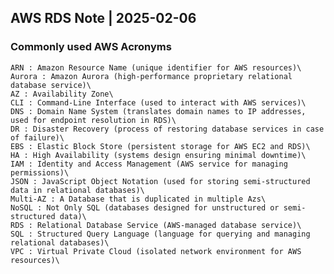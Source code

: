 ## AWS RDS Note | 2025-02-06

### Commonly used AWS Acronyms 

    ARN : Amazon Resource Name (unique identifier for AWS resources)\
    Aurora : Amazon Aurora (high-performance proprietary relational database service)\
    AZ : Availability Zone\
    CLI : Command-Line Interface (used to interact with AWS services)\
    DNS : Domain Name System (translates domain names to IP addresses, used for endpoint resolution in RDS)\
    DR : Disaster Recovery (process of restoring database services in case of failure)\
    EBS : Elastic Block Store (persistent storage for AWS EC2 and RDS)\
    HA : High Availability (systems design ensuring minimal downtime)\
    IAM : Identity and Access Management (AWS service for managing permissions)\
    JSON : JavaScript Object Notation (used for storing semi-structured data in relational databases)\
    Multi-AZ : A Database that is duplicated in multiple Azs\
    NoSQL : Not Only SQL (databases designed for unstructured or semi-structured data)\
    RDS : Relational Database Service (AWS-managed database service)\
    SQL : Structured Query Language (language for querying and managing relational databases)\
    VPC : Virtual Private Cloud (isolated network environment for AWS resources)\

